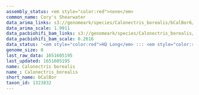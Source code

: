 ```yaml
---
assembly_status: <em style="color:red">none</em>
common_name: Cory's Shearwater
data_arima_links: s3://genomeark/species/Calonectris_borealis/bCalBor6/genomic_data/arima/<br>
data_arima_scale: 1.9911
data_pacbiohifi_bam_links: s3://genomeark/species/Calonectris_borealis/bCalBor6/genomic_data/pacbio_hifi/<br>
data_pacbiohifi_bam_scale: 0.2616
data_status: '<em style="color:red">HQ Long</em> ::: <em style="color:red">Long</em> ::: <em style="color:red">Short</em> ::: <em style="color:red">Phasing</em> ::: <em style="color:red">Scaffolding</em>'
genome_size: 0
last_raw_data: 1651605195
last_updated: 1651605195
name: Calonectris borealis
name_: Calonectris_borealis
short_name: bCalBor
taxon_id: 1323832
---
```

